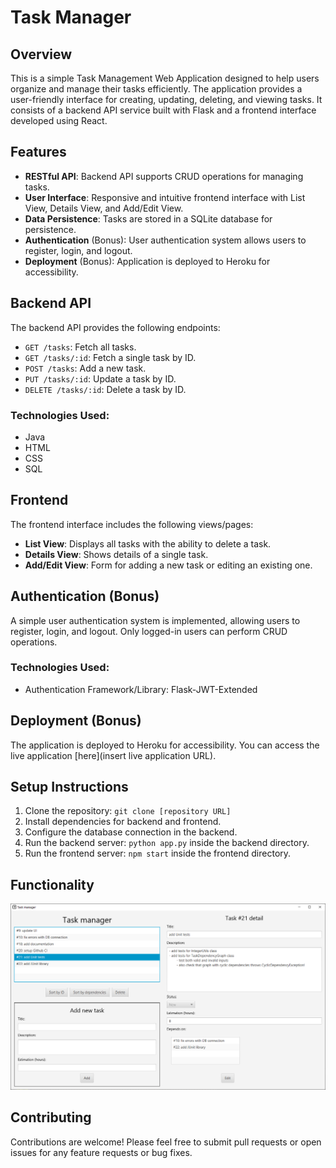 # Task Manager

## Overview
This is a simple Task Management Web Application designed to help users organize and manage their tasks efficiently. The application provides a user-friendly interface for creating, updating, deleting, and viewing tasks. It consists of a backend API service built with Flask and a frontend interface developed using React.

## Features
- **RESTful API**: Backend API supports CRUD operations for managing tasks.
- **User Interface**: Responsive and intuitive frontend interface with List View, Details View, and Add/Edit View.
- **Data Persistence**: Tasks are stored in a SQLite database for persistence.
- **Authentication** (Bonus): User authentication system allows users to register, login, and logout.
- **Deployment** (Bonus): Application is deployed to Heroku for accessibility.

## Backend API
The backend API provides the following endpoints:

- `GET /tasks`: Fetch all tasks.
- `GET /tasks/:id`: Fetch a single task by ID.
- `POST /tasks`: Add a new task.
- `PUT /tasks/:id`: Update a task by ID.
- `DELETE /tasks/:id`: Delete a task by ID.

### Technologies Used:
- Java
- HTML
- CSS
- SQL

## Frontend
The frontend interface includes the following views/pages:

- **List View**: Displays all tasks with the ability to delete a task.
- **Details View**: Shows details of a single task.
- **Add/Edit View**: Form for adding a new task or editing an existing one.


## Authentication (Bonus)
A simple user authentication system is implemented, allowing users to register, login, and logout. Only logged-in users can perform CRUD operations.

### Technologies Used:
- Authentication Framework/Library: Flask-JWT-Extended

## Deployment (Bonus)
The application is deployed to Heroku for accessibility. You can access the live application [here](insert live application URL).

## Setup Instructions
1. Clone the repository: `git clone [repository URL]`
2. Install dependencies for backend and frontend.
3. Configure the database connection in the backend.
4. Run the backend server: `python app.py` inside the backend directory.
5. Run the frontend server: `npm start` inside the frontend directory.


## Functionality

![UI](https://github.com/Anirudha2001/Task-Manager-/blob/main/task%20manager/images/ui.png)

## Contributing
Contributions are welcome! Please feel free to submit pull requests or open issues for any feature requests or bug fixes.


